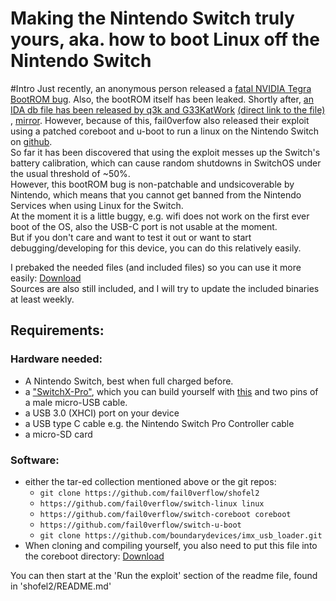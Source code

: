 # Making the Nintendo Switch truly yours, aka. how to boot Linux off the Nintendo Switch

#Intro
Just recently, an anonymous person released a [fatal NVIDIA Tegra BootROM bug](https://pastebin.com/4ykNxzU5).
Also, the bootROM itself has been leaked.
Shortly after, [an IDA db file has been released by q3k and G33KatWork](https://twitter.com/q3k/status/988206620005076994)
[(direct link to the file)](https://q3k.org/u/6eac2986691922d02e9b25f3b767fd7ea9c44ca18bf7b792884e5c665df5152a.idc) ,
[mirror](https://aufmachen.jetzt/6eac2986691922d02e9b25f3b767fd7ea9c44ca18bf7b792884e5c665df5152a.idc).
However, because of this, fail0verfow also released their exploit using a patched coreboot and u-boot to run a linux on the Nintendo Switch on [github](https://github.com/fail0verflow).  
So far it has been discovered that using the exploit messes up the Switch's battery calibration, which can cause random shutdowns in SwitchOS under the usual threshold of ~50%.  
However, this bootROM bug is non-patchable and undsicoverable by Nintendo, which means that you cannot get banned from the Nintendo Services when using Linux for the Switch.  
At the moment it is a little buggy, e.g. wifi does not work on the first ever boot of the OS, also the USB-C port is not usable at the moment.  
But if you don't care and want to test it out or want to start debugging/developing for this device, you can do this relatively easily.

I prebaked the needed files (and included files) so you can use it more easily:
[Download](https://aufmachen.jetzt/switch-exploit.tar.bz2)  
Sources are also still included, and I will try to update the included binaries at least weekly.

## Requirements:

### Hardware needed:
- A Nintendo Switch, best when full charged before.
- a ["SwitchX-Pro"](https://twitter.com/fail0verflow/status/988445232445378561), which you can build yourself with [this](https://github.com/fail0verflow/shofel2/tree/master/rcm-jig) and two pins of a male micro-USB cable.
- a USB 3.0 (XHCI) port on your device
- a USB type C cable e.g. the Nintendo Switch Pro Controller cable
- a micro-SD card

### Software:
- either the tar-ed collection mentioned above or the git repos:
	- `git clone https://github.com/fail0verflow/shofel2`
	- `https://github.com/fail0verflow/switch-linux linux`
	- `https://github.com/fail0verflow/switch-coreboot coreboot`
	- `https://github.com/fail0verflow/switch-u-boot`
	- `git clone https://github.com/boundarydevices/imx_usb_loader.git`
- When cloning and compiling yourself, you also need to put this file into the coreboot directory: [Download](https://gruetzkopf.org/tegra_mtc.bin)  

You can then start at the 'Run the exploit' section of the readme  file,
found in 'shofel2/README.md'
